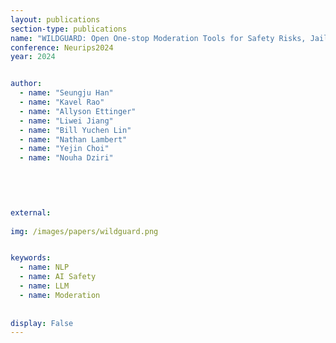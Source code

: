 ```yaml
---
layout: publications
section-type: publications
name: "WILDGUARD: Open One-stop Moderation Tools for Safety Risks, Jailbreaks, and Refusals of LLMs"
conference: Neurips2024
year: 2024


author:
  - name: "Seungju Han"
  - name: "Kavel Rao"
  - name: "Allyson Ettinger"
  - name: "Liwei Jiang"
  - name: "Bill Yuchen Lin"
  - name: "Nathan Lambert"
  - name: "Yejin Choi"
  - name: "Nouha Dziri"
  


  
  
external:
  
img: /images/papers/wildguard.png


keywords:
  - name: NLP
  - name: AI Safety
  - name: LLM
  - name: Moderation
  
  
display: False
---
```

